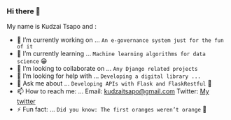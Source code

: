 ### Hi there 👋


My name is Kudzai Tsapo and :

- 🔭 I’m currently working on ...
`An e-governance system just for the fun of it`
- 🌱 I’m currently learning ...
`Machine learning algorithms for data science` :grin:
- 👯 I’m looking to collaborate on ... `Any Django related projects`
- 🤔 I’m looking for help with ...
`Developing a digital library ...`
- 💬 Ask me about ... `Developing APIs with Flask and FlaskRestful` :thinking: 
- 📫 How to reach me: ... 
Email: kudzaitsapo@gmail.com Twitter: [My twitter](https://twitter.com/kudzaitsapo)
- ⚡ Fun fact: ... `Did you know: The first oranges weren’t orange` :thinking:
